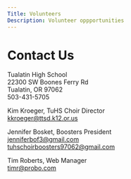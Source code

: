 ```yaml
---
Title: Volunteers
Description: Volunteer oppportunities
---
```

# Contact Us

Tualatin High School  
22300 SW Boones Ferry Rd  
Tualatin, OR   97062  
503-431-5705

Kim Kroeger, TuHS Choir Director   
[kkroeger@ttsd.k12.or.us](mailto:kkroeger@ttsd.k12.or.us)

Jennifer Bosket, Boosters President   
[jenniferbof3@gmail.com](jenniferbof3@gmail.com)  
[tuhschoirboosters97062@gmail.com](mailto:tuhschoirboosters97062@gmail.com)

Tim Roberts, Web Manager   
[timr@probo.com](mailto:timr@probo.com)
